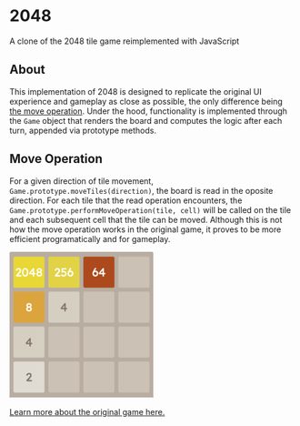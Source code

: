 # 2048 #
A clone of the 2048 tile game reimplemented with JavaScript

## About ##
This implementation of 2048 is designed to replicate the original UI experience and gameplay as close as possible, the only difference being [the move operation](#move-operation). Under the hood, functionality is implemented through the `Game` object that renders the board and computes the logic after each turn, appended via prototype methods.

## Move Operation ##
For a given direction of tile movement, `Game.prototype.moveTiles(direction)`, the board is read in the oposite direction. For each tile that the read operation encounters, the `Game.prototype.performMoveOperation(tile, cell)` will be called on the tile and each subsequent cell that the tile can be moved. Although this is not how the move operation works in the original game, it proves to be more efficient programatically and for gameplay.

![Board Image](./src/img/board.png)

[Learn more about the original game here.](https://en.wikipedia.org/wiki/2048_(video_game))